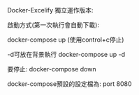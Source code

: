Docker-Excelify 獨立運作版本:

啟動方式(第一次執行會自動下載):

docker-compose up 
(使用control+c停止)

-d可放在背景執行
docker-compose up -d 

要停止:
docker-compose down

docker-compose預設的設定檔為: 
port 8080

